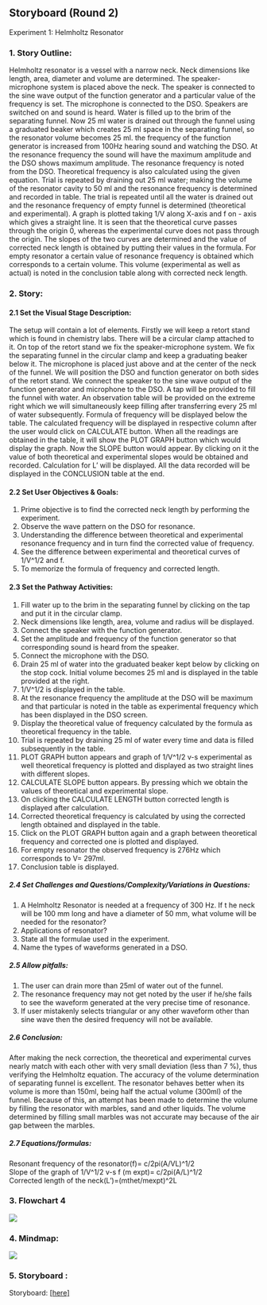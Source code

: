 ## Storyboard (Round 2)

Experiment 1: Helmholtz Resonator

### 1. Story Outline:

Helmholtz resonator is a vessel with a narrow neck. Neck dimensions like length, area, diameter and volume are determined. The speaker-microphone system is placed above the neck. The speaker is connected to the sine wave output of the function generator and a particular value of the frequency is set. The microphone is connected to the DSO. Speakers are switched on and sound is heard. Water is filled up to the brim of the separating funnel. Now 25 ml water is drained out through the funnel using a graduated beaker which creates 25 ml space in the separating funnel, so the resonator volume becomes 25 ml. the frequency of the function generator is increased from 100Hz hearing sound and watching the DSO. At the resonance frequency the sound will have the maximum amplitude and the DSO shows maximum amplitude. The resonance frequency is noted from the DSO. Theoretical frequency is also calculated using the given equation. Trial is repeated by draining out 25 ml water; making the volume of the resonator cavity to 50 ml and the resonance frequency is determined and recorded in table. The trial is repeated until all the water is drained out and the resonance frequency of empty funnel is determined (theoretical and experimental). A graph is plotted taking 1/V along X-axis and f on - axis which gives a straight line. It is seen that the theoretical curve passes through the origin 0, whereas the experimental curve does not pass through the origin. The slopes of the two curves are determined and the value of corrected neck length is obtained by putting their values in the formula. For empty resonator a certain value of resonance frequency is obtained which corresponds to a certain volume. This volume (experimental as well as actual) is noted in the conclusion table along with corrected neck length.

### 2. Story:

#### 2.1 Set the Visual Stage Description:
The setup will contain a lot of elements. Firstly we will keep a retort stand which is found in chemistry labs. There will be a circular clamp attached to it. On top of the retort stand we fix the speaker-microphone system. We fix the separating funnel in the circular clamp and keep a graduating beaker below it. The microphone is placed just above and at the center of the neck of the funnel. We will position the DSO and function generator on both sides of the retort stand. We connect the speaker to the sine wave output of the function generator and microphone to the DSO. A tap will be provided to fill the funnel with water. An observation table will be provided on the extreme right which we will simultaneously keep filling after transferring every 25 ml of water subsequently. Formula of frequency will be displayed below the table. The calculated frequency will be displayed in respective column after the user would click on CALCULATE button. When all the readings are obtained in the table, it will show the PLOT GRAPH button which would display the graph. Now the SLOPE button would appear. By clicking on it the value of both theoretical and experimental slopes would be obtained and recorded. Calculation for L’ will be displayed. All the data recorded will be displayed in the CONCLUSION table at the end.

#### 2.2 Set User Objectives & Goals:

1. Prime objective is to find the corrected neck length by performing the experiment.
2. Observe the wave pattern on the DSO for resonance.
3. Understanding the difference between theoretical and experimental resonance frequency and in turn find the corrected value of frequency.
4. See the difference between experimental and theoretical curves of 1/V^1/2 and f.
5. To memorize the formula of frequency and corrected length.


#### 2.3 Set the Pathway Activities:

1.	Fill water up to the brim in the separating funnel by clicking on the tap and put it in the circular clamp.
2.	Neck dimensions like length, area, volume and radius will be displayed.
3.	Connect the speaker with the function generator.
4.	Set the amplitude and frequency of the function generator so that corresponding sound is heard from the speaker.
5.	Connect the microphone with the DSO.
6.	Drain 25 ml of water into the graduated beaker kept below by clicking on the stop cock. Initial volume becomes 25 ml and is displayed in the table provided at the right.
7.	1/V^1/2 is displayed in the table.
8.	At the resonance frequency the amplitude at the DSO will be maximum and that particular is noted in the table as experimental frequency which has been displayed in the DSO screen.
9.	Display the theoretical value of frequency calculated by the formula as theoretical frequency in the table.
10.	Trial is repeated by draining 25 ml of water every time and data is filled subsequently in the table.
11.	 PLOT GRAPH button appears and graph of 1/V^1/2 v-s experimental as well theoretical frequency is plotted and displayed as two straight lines with different slopes.
12.	CALCULATE SLOPE button appears. By pressing which we obtain the values of theoretical and experimental slope. 
13.	On clicking the CALCULATE LENGTH button corrected length is displayed after calculation.
14.	Corrected theoretical frequency is calculated by using the corrected length obtained and displayed in the table.
15.	Click on the PLOT GRAPH button again and a graph between theoretical frequency and corrected one is plotted and displayed.
16.	For empty resonator the observed frequency is 276Hz which corresponds to V= 297ml.
17.	Conclusion table is displayed. 


##### 2.4 Set Challenges and Questions/Complexity/Variations in Questions:

1. A Helmholtz Resonator is needed at a frequency of 300 Hz. If t he neck will be 100 mm long and have a diameter of 50 mm, what volume will be needed for the resonator?
2. Applications of resonator?
3. State all the formulae used in the experiment.
4. Name the types of waveforms generated in a DSO.


##### 2.5 Allow pitfalls:

1.	The user can drain more than 25ml of water out of the funnel.
2.	The resonance frequency may not get noted by the user if he/she fails to see the waveform generated at the very precise time of resonance. 
3.	If user mistakenly selects triangular or any other waveform other than sine wave then the desired frequency will not be available.


##### 2.6 Conclusion:
After making the neck correction, the theoretical and experimental curves nearly match with each other with very small deviation (less than 7 %), thus verifying the Helmholtz equation. The accuracy of the volume determination of separating funnel is excellent. The resonator behaves better when its volume is more than 150ml, being half the actual volume (300ml) of the funnel. Because of this, an attempt has been made to determine the volume by filling the resonator with marbles, sand and other liquids. The volume determined by filling small marbles was not accurate may because of the air gap between the marbles.

##### 2.7 Equations/formulas:
Resonant frequency of the resonator(f)= c/2pi(A/VL)^1/2<br>
Slope of the graph of 1/V^1/2 v-s f (m expt)= c/2pi(A/L)^1/2<br>
Corrected length of the neck(L’)=(mthet/mexpt)^2L<br>



### 3. Flowchart 4
<img src="flowchart/flowchart.png"/><br>


### 4. Mindmap:
<img src="mindmap/mindmap.jpg"/>
 
 
### 5. Storyboard :
Storyboard: <a href="storyboard/storyboard.gif"> [here]</a>
